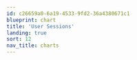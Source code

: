 ```yaml
---
id: c26659a0-6a19-4533-9fd2-36a4380671c1
blueprint: chart
title: 'User Sessions'
landing: true
sort: 12
nav_title: charts
---
```

